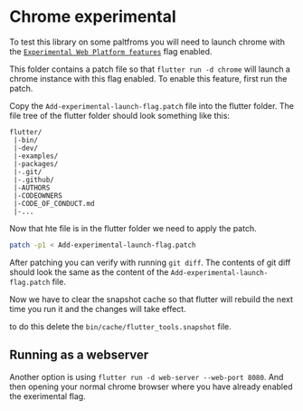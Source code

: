 # Chrome experimental

To test this library on some paltfroms you will need to launch chrome with the
[`Experimental Web Platform features`](chrome://flags/#enable-experimental-web-platform-features) flag enabled.

This folder contains a patch file so that `flutter run -d chrome` will launch a chrome instance with this flag enabled.
To enable this feature, first run the patch.

Copy the `Add-experimental-launch-flag.patch` file into the flutter folder. The file tree of the flutter folder should
look something like this:

```text
flutter/
 |-bin/
 |-dev/
 |-examples/
 |-packages/
 |-.git/
 |-.github/
 |-AUTHORS
 |-CODEOWNERS
 |-CODE_OF_CONDUCT.md
 |-...
```

Now that hte file is in the flutter folder we need to apply the patch.

```bash
patch -p1 < Add-experimental-launch-flag.patch
```

After patching you can verify with running `git diff`. The contents of git diff should look the same as the content of
the `Add-experimental-launch-flag.patch` file.

Now we have to clear the snapshot cache so that flutter will rebuild the next time you run it and the changes will take
effect.

to do this delete the `bin/cache/flutter_tools.snapshot` file.

## Running as a webserver

Another option is using `flutter run -d web-server --web-port 8080`. And then opening your normal chrome browser where
you have already enabled the exerimental flag.
